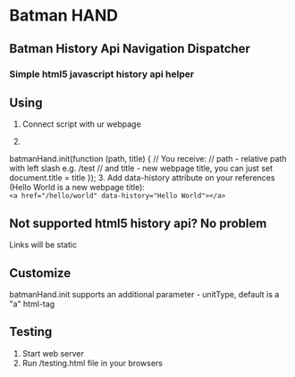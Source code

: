 # Batman HAND
## Batman History Api Navigation Dispatcher
### Simple html5 javascript history api helper

## Using
1. Connect script with ur webpage
2. <pre>
batmanHand.init(function (path, title) {
	// You receive:
	// path - relative path with left slash e.g. /test
	// and title - new webpage title, you can just set document.title = title
});
</pre>
3. Add data-history attribute on your references (Hello World is a new webpage title):<br>
`<a href="/hello/world" data-history="Hello World"></a>`


## Not supported html5 history api? No problem
Links will be static

## Customize
batmanHand.init supports an additional parameter - unitType, default is a "a" html-tag

## Testing
1. Start web server
2. Run /testing.html file in your browsers